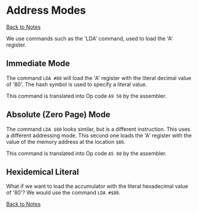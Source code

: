 # Address Modes

[Back to Notes](./notes.md)

We use commands such as the 'LDA' command, used to load the 'A' register.

## Immediate Mode

The command `LDA #80` will load the 'A' register with the literal decimal value
of '80'. The hash symbol is used to specify a literal value.

This command is translated into Op code `A9 50` by the assembler.

## Absolute (Zero Page) Mode

The command `LDA $80` looks similar, but is a different instruction. This uses
a different addressing mode. This second one loads the 'A' register with the
value of the memory address at the location `$80`.

This command is translated into Op code `A5 80` by the assembler.

## Hexidemical Literal

What if we want to load the accumulator with the literal hexadecimal value of
'80'? We would use the command `LDA #$80`.

[Back to Notes](./notes.md)
